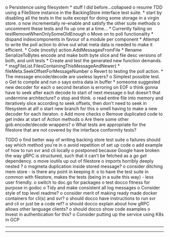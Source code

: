 o  Persistence using filesystem
    *  stuff I did before...collapsed
    o  resume TDD using a FileStore instance in the BackingStore interface 
       test suite.
        *  start by disabling all the tests in the suite except for
           doing some storage in a virgin store.
        o  now incrementally re-enable and satisfy the other suite methods
            o  uncomment these tests and fix up one at a time...
                *  Currently failing on testRemoveWhenOnlySomeOldEnough
                o  Move on to poll functionality
                    *  dispand indexcomponents in favour of a module per
                       component
                *  Attempt to write the poll action to drive out what meta
                   data is needed to make it efficient.
                    *  Code (mostly) action.AddMessagesFromFile
                    *  Rename SerializeToBytes encode and make both byte slice
                       and file desc versions of both, and unit tests
                    *  Create and test the generated new function demands.
                        *  msgFileList.FilesContainingThisMessageAndNewer(
                        *  fileMeta.SeekOffsetForMessageNumber
                    o  Revert to testing the poll action.
                        *  The message encode/decode are useless layers?
                        o  Simplest possible test.
                            o  Get to compile and run
                                o  says extra data in buffer
                                    *  someome suggested new decoder for each
                                    o  second iteration is erroring on EOF
                                    o  think gonna have to seek after each decode
                                       to start of next message
                                        o  but doesn't that undermine architecture?
                                            o  stop and think.
                                            o  read entire file into memory and iteratively slice according to seek offsets,
                                               then don't need to seek in filesystem at all!
                                               o  start new branch for this
                                    o  smell having to make a new decoder for
                                       each iteraton.
                            o  Add more checks
        o  Remove duplicated code to get index at start of Action 
           methods
        o  Are there some other gob.encode/decode wrappers?
    o  What tests are appropriate for the filestore that are not covered by
       the interface conformity tests?


TODO
o  find better way of writing backing store test suite
    o  failures should say which method you're in
    o  avoid repetition of set up code
o  add example of how to run svr and cli locally
    o  postponed because Google have broken the way gRPC is structured, such
       that it can't be fetched as a *go get* dependency.
o  move ioutils up out of filestore
o  imports horribly deeply nested ?
o  msgmeta duplication inside stored message?
o  consider ditching mem store - is there any point in keeping it:
    o  to have the test suite in common with filestore, makes the tests
       (being in a suite this way) - less user friendly.
o  switch to doc.go for packages
o  test docco fitness for purpose in godoc
o  Tidy and make consistent all log messages
o  Consider style of top level readme?
    o  consider merit of making ready made docker containers for cli(s) and svr?
    o  should docco have instructions to run svr and cli or just be a code ref?
    o  should docco explain about how gRPC allows other language clients?
    o  should docco show code examples
o  Invest in authentication for this?
o  Consider putting up the service using K8s in GCP

----------------------------------------------------------------
----------------------------------------------------------------